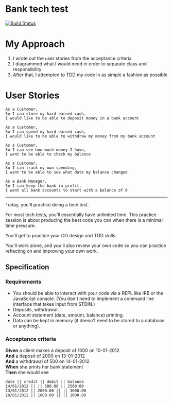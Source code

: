 # Bank tech test

[![Build Status](https://travis-ci.com/scass91/BankTechTest.svg?branch=master)](https://travis-ci.com/scass91/BankTechTest)

# My Approach

1. I wrote out the user stories from the acceptance criteria
2. I diagrammed what I would need in order to separate class and responsibility
3. After that, I attempted to TDD my code in as simple a fashion as possible


# User Stories

```
As a Customer,
So I can store my hard earned cash,
I would like to be able to deposit money in a bank account

As a Customer,
So I can spend my hard earned cash,
I would like to be able to withdraw my money from my bank account

As a Customer,
So I can see how much money I have,
I want to be able to check my balance

As a Customer,
So I can track my own spending,
I want to be able to see what date my balance changed

As a Bank Manager,
So I can keep the bank in profit,
I want all bank accounts to start with a balance of 0
```

-----------------
Today, you'll practice doing a tech test.

For most tech tests, you'll essentially have unlimited time.  This practice session is about producing the best code you can when there is a minimal time pressure.

You'll get to practice your OO design and TDD skills.

You'll work alone, and you'll also review your own code so you can practice reflecting on and improving your own work.

## Specification

### Requirements

* You should be able to interact with your code via a REPL like IRB or the JavaScript console.  (You don't need to implement a command line interface that takes input from STDIN.)
* Deposits, withdrawal.
* Account statement (date, amount, balance) printing.
* Data can be kept in memory (it doesn't need to be stored to a database or anything).

### Acceptance criteria

**Given** a client makes a deposit of 1000 on 10-01-2012  
**And** a deposit of 2000 on 13-01-2012  
**And** a withdrawal of 500 on 14-01-2012  
**When** she prints her bank statement  
**Then** she would see

```
date || credit || debit || balance
14/01/2012 || || 500.00 || 2500.00
13/01/2012 || 2000.00 || || 3000.00
10/01/2012 || 1000.00 || || 1000.00
```
